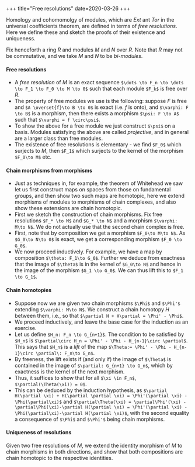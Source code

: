 +++
title="Free resolutions"
date=2020-03-26
+++

Homology and cohomomolgy of modules, which are $Ext$ ant $Tor$ in the universal coefficients theorem, are defined in terms of _free resolutions_. Here we define these and sketch the proofs of their existence and uniqueness.

Fix henceforth a ring $R$ and modules $M$ and $N$ over $R$. Note that $R$ may not be commutative, and we take $M$ and $N$ to be _bi-modules_.

#### Free resolutions

* A _free resolution_ of $M$ is an exact sequence `$\dots \to F_n \to \dots \to F_1 \to F_0 \to M \to 0$` such that each module `$F_k$` is free over $R$.
* The property of free modules we use is the following: suppose $F$ is free and `$A \overset{f}\to B \to 0$` is exact (i.e. $f$ is onto), and `$\varphi: F \to B$` is a morphism, then there exists a morphism `$\psi: F \to A$` such that `$\varphi = f \circ\psi$`.
* To show the above for a free module we just construct `$\psi$` on a basis. Modules satisfying the above are called _projective_, and in general are a larger class than free modules.
* The existence of free resolutions is elementary - we find `$F_0$` which surjects to $M$, then `$F_1$` which surjects to the kernel of the morphism `$F_0\to M$` etc.

#### Chain morphisms from morphisms

* Just as techniques in, for example, the theorem of Whitehead we saw let us first construct maps on spaces from those on fundamental groups, and then show two such maps are homotopic, here we extend morphisms of modules to morphisms of chain complexes, and also show these extensions are chain homotopic.
* First we sketch the construction of chain morphisms. Fix free resolutions `$F_* \to M$` and `$G_* \to N$` and a morphism `$\varphi: M\to N$`. We do not actually use that the second chain complex is free.
* First, note that by composition we get a morphism `$F_0\to M\to N$`. As `$G_0\to N\to 0$` is exact, we get a corresponding morphism `$F_0 \to G_0$`.
* We now proceed inductively. For example, we have a map by composition `$\theta: F_1\to G_0$`. Further we deduce from exactness that the image of `$\theta$` is in the kernel of `$G_0\to N$` and hence in the image of the morphism `$G_1 \to G_0$`. We can thus lift this to `$F_1 \to G_1$`.

#### Chain homotopies

* Suppose now we are given two chain morphisms `$\Phi$` and `$\Phi'$` extending `$\varphi: M\to N$`. We construct a chain homotopy $H$ between them, i.e., so that `$\partial H + H\partial = \Phi' - \Phi$`.
* We proceed inductively, and leave the base case for the induction as an exercise.
* Let us define `$H_n: F_n \to G_{n+1}$`. The condition to be satisfied by `$H_n$` is `$\partial\circ H_n = \Phi' - \Phi - H_{n-1}\circ \partial$`. This says that `$H_n$` is a _lift_ of the map `$\Theta:= \Phi' - \Phi - H_{n-1}\circ \partial\: F_n\to G_n$`.
* By freeness, the lift exists if (and only if) the image of `$\Theta$` is contained in the image of `$\partial: G_{n+1} \to G_n$`, which by exactness is the kernel of the next morphism.
* Thus, it suffices to show that for all `$\xi \in F_n$`, `$\partial(\Theta(\xi)) = 0$`.
* This can be deduced by the induction hypothesis, as `$\partial H(\partial \xi) + H(\partial \partial \xi) = \Phi'(\partial \xi) - \Phi(\partial\xi)$` and `$\partial\Theta(\xi) = \partial\Phi'(\xi) - \partial\Phi(\xi)-\partial H(\partial \xi) = \Phi'(\partial \xi) - \Phi(\partial\xi)-\partial H(\partial \xi)$`, with the second equality a consequence of `$\Phi$` and `$\Phi'$` being chain morphisms.

#### Uniqueness of resolutions

Given two free resolutions of $M$, we extend the identity morphism of $M$ to chain morphisms in both directions, and show that both compositions are chain homotopic to the respective identities.
